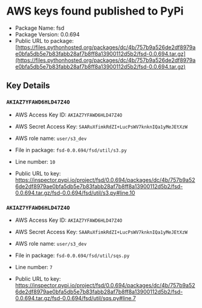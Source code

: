 # AWS keys found published to PyPi

* Package Name: fsd
* Package Version: 0.0.694
* Public URL to package: [https://files.pythonhosted.org/packages/dc/4b/757b9a526de2df8979ae0bfa5db5e7b83fabb28af7b8ff8a13900112d5b2/fsd-0.0.694.tar.gz](https://files.pythonhosted.org/packages/dc/4b/757b9a526de2df8979ae0bfa5db5e7b83fabb28af7b8ff8a13900112d5b2/fsd-0.0.694.tar.gz)

## Key Details

### `AKIAZ7YFAWD6HLD47Z4O`

* AWS Access Key ID: `AKIAZ7YFAWD6HLD47Z4O`
* AWS Secret Access Key: `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` 
* AWS role name: `user/s3_dev`
* File in package: `fsd-0.0.694/fsd/util/s3.py`
* Line number: `10`

* Public URL to key: https://inspector.pypi.io/project/fsd/0.0.694/packages/dc/4b/757b9a526de2df8979ae0bfa5db5e7b83fabb28af7b8ff8a13900112d5b2/fsd-0.0.694.tar.gz/fsd-0.0.694/fsd/util/s3.py#line.10



### `AKIAZ7YFAWD6HLD47Z4O`

* AWS Access Key ID: `AKIAZ7YFAWD6HLD47Z4O`
* AWS Secret Access Key: `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` 
* AWS role name: `user/s3_dev`
* File in package: `fsd-0.0.694/fsd/util/sqs.py`
* Line number: `7`

* Public URL to key: https://inspector.pypi.io/project/fsd/0.0.694/packages/dc/4b/757b9a526de2df8979ae0bfa5db5e7b83fabb28af7b8ff8a13900112d5b2/fsd-0.0.694.tar.gz/fsd-0.0.694/fsd/util/sqs.py#line.7


